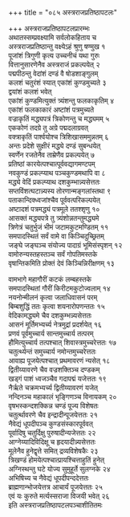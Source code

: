 +++
title = "०८५ अस्त्रराजप्रतिष्ठापटलः"

+++
अस्त्रराजप्रतिष्ठापटलप्रारम्भः    
अथातस्सम्प्रवक्ष्यामि सर्वलोकहिताय च  
अस्त्रराजप्रतिष्ठान्तु वक्ष्येऽहं श्रुणु षण्मुख १  
पूजांशं त्रिगुणी कृत्य उच्चनीचं यथा गुरुः  
वित्तानुसारणेनैव अस्त्रराजं प्रकल्पयेत् २  
पद्मपीठन्तु वेदांशं दण्डं वै षोडशाङ्गुलम्  
कलशं चतुरंशं स्यात् एकांशं कुण्डमुच्यते ३  
द्वयांशं कलशं भवेत्  
एकांशं कुण्डमित्युक्तं त्र्यंशन्तु फलकाकृतिम् ४  
एकांशं फलकाकारं अष्टांशं पत्रमुच्यते  
वज्राकृतिं मद्ध्यपत्रं त्रिकोणन्तु च मद्ध्यमम् ५  
एककोणं तदग्रे तु अग्रे पद्मदलाग्रवत्  
वक्त्राकृतिं पार्श्वयोश्च त्रिशिखासममुन्नतम् ६  
अन्तः प्रदेशे सुक्षीरं मद्ध्ये दण्डं सुबन्धयेत्  
स्वर्णेन रजतेनैव ताम्रेणैव प्रकल्पयेत् ७  
प्रतिष्ठां कारयेत्पश्चात्पूर्ववद्यागमण्टपम्  
नवकुण्डं प्रकल्प्याथ पञ्चकुण्डमथापि वा ८  
मद्ध्ये वेदिं प्रकल्प्याथ दशकुम्भान्न्यसेत्ततः  
सप्तविंशत्घटान्न्यस्य तोरणान्मङ्गलांस्तथा ९  
पताकान्दिक्ध्वजांश्चैव पूर्ववत्परिकल्पयेत्  
अष्टादशं पत्रमद्ध्यं पत्रमूले ततश्शृणु १०  
आसक्तं मद्ध्यपत्रे तु त्र्यंशोन्नतन्तुमद्ध्यमे  
त्रिणेत्रं चतुर्भुजं भीमं जटामकुटमण्डितम् ११  
समपादस्थितं सर्वं वामे वा किञ्चिदुच्छ्रितम्  
जङ्घे जङ्घञ्च संयोज्य पादाग्रं भूमिसंस्पृशन् १२  
वामोरुन्यस्तहस्तञ्च सर्वं गोपतिमस्तके  
वृषान्तिकमिति प्रोक्तं देवं किञ्चिन्निरीक्षणम् १३  

वामभागे महागौरीं कटकं लम्बहस्तके  
समपादस्थितां गौरीं किरीटमकुटोज्वलाम् १४  
नयनोन्मीलनं कृत्वा जलाधिवासनं परम्  
बिम्बशुद्धिं ततः कृत्वा शयनारोपणन्ततः १५  
वेदिकामद्ध्यमे चैव दशकुम्भन्न्यसेत्ततः  
आसनं मूर्तिमभ्यर्च्य नेत्रमुद्रां प्रदर्शयेत् १६  
प्रणवं पूर्वमुच्चार्य सान्तमुच्चार्य तत्परम्  
हौमित्युच्चार्य तत्पश्चात् शिवास्त्रमुच्चरेत्ततः १७  
चतुर्त्थ्यन्तं समुच्चार्य नमोन्तमुच्चरेत्ततः  
आवाह्य पूजयेत्पश्चात् प्रथमावरणं न्यसेत् १८  
द्वितीय्यावरणे चैव वज्रशक्तिञ्च दण्डकम्  
खड्गं पाशं ध्वजञ्चैव गदापद्मं यजेत्ततः १९  
नैर्ऋते चक्रमभ्यर्च्य द्वितीय्यावरणं यजेत्  
नन्दिनञ्च महाकालं भृङ्गिणञ्च विनायकम् २०  
वृषभस्कन्दशक्किन्न चण्डं पूज्य विशेषतः  
चतुर्त्थावरणे चैव इन्द्रादीन्पूजयेत्ततः २१  
नैवेद्यं धूपदीपञ्च कुण्डसंस्कारपूर्ववत्  
पूर्वादिषु चतुर्दिक्षु पुरुषादीन्यजेत्ततः २२  
आग्नेय्यादिविदिक्षू च हृदयादीन्न्यसेत्ततः  
मूलेनैव हुनेद्वृत्ते समित् द्रव्यविशेषकैः २३  
त्रिखण्डं होमयेत्पश्चात्प्रायश्चित्ताहुतिं हुनेत्  
अग्निस्थन्तु घटे योज्य सुमुहूर्ते सुलग्नके २४  
अभिषिच्य च नैवेद्यं धूपदीपन्ददेत्ततः  
ब्राह्मणान्भोजयेत्तत्र आचार्यं पूजयेत्ततः २५  
एवं यः कुरुते मर्त्यस्सराजा विजयी भवेत् २६  
इति अस्त्रराजप्रतिष्ठापटलपञ्चाशीतितमः  
